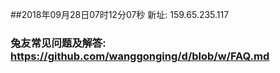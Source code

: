 ##2018年09月28日07时12分07秒 新址: 159.65.235.117
### 兔友常见问题及解答: https://github.com/wanggonging/d/blob/w/FAQ.md
